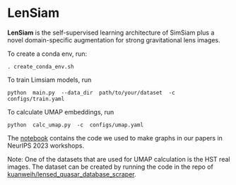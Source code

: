# LenSiam
**LenSiam** is the self-supervised learning architecture of SimSiam plus a novel domain-specific augmentation for strong gravitational lens images. 


To create a conda env, run:  
```
. create_conda_env.sh
```


To train Limsiam models, run  
```
python  main.py  --data_dir  path/to/your/dataset  -c  configs/train.yaml
```


To calculate UMAP embeddings, run
```
python  calc_umap.py  -c  configs/umap.yaml
```

The [notebook](https://github.com/kuanweih/LenSiam/blob/main/notebooks/NeurIPs_umap_plots.ipynb) contains the code we used to make graphs in our papers in NeurIPS 2023 workshops. 


Note: One of the datasets that are used for UMAP calculation is the HST real images. The dataset can be created by running the code in the repo of [kuanweih/lensed_quasar_database_scraper](https://github.com/kuanweih/lensed_quasar_database_scraper).
